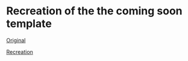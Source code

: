 # Recreation of the the coming soon template

[Original](https://www.w3schools.com/w3css/tryw3css_templates_coming_soon.htm)

[Recreation](https://github.com/Salondar/responsive_design_practise/coming_soon_template/index.html)